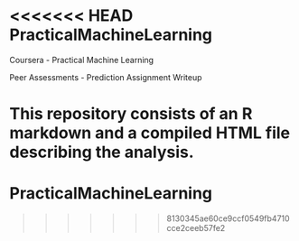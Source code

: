 <<<<<<< HEAD
PracticalMachineLearning
========================

Coursera - Practical Machine Learning

Peer Assessments - Prediction Assignment Writeup

This repository consists of an R markdown and a compiled HTML file describing the analysis.
=======
# PracticalMachineLearning
>>>>>>> 8130345ae60ce9ccf0549fb4710cce2ceeb57fe2
